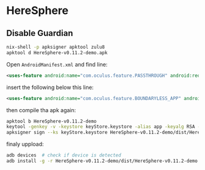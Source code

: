 # HereSphere 

## Disable Guardian 

```sh
nix-shell -p apksigner apktool zulu8
apktool d HereSphere-v0.11.2-demo.apk
```

Open `AndroidManifest.xml` and find line: 

```xml
<uses-feature android:name="com.oculus.feature.PASSTHROUGH" android:required="true"/>
```

insert the following below this line:

```xml
<uses-feature android:name="com.oculus.feature.BOUNDARYLESS_APP" android:required="true" />
```

then compile tha apk again:

```sh
apktool b HereSphere-v0.11.2-demo
keytool -genkey -v -keystore keyStore.keystore -alias app -keyalg RSA -keysize 2048 -validity 10000
apksigner sign --ks keyStore.keystore HereSphere-v0.11.2-demo/dist/HereSphere-v0.11.2-demo.apk
```

finaly uppload:

```sh
adb devices  # check if device is detected
adb install -g -r HereSphere-v0.11.2-demo/dist/HereSphere-v0.11.2-demo.apk
```
